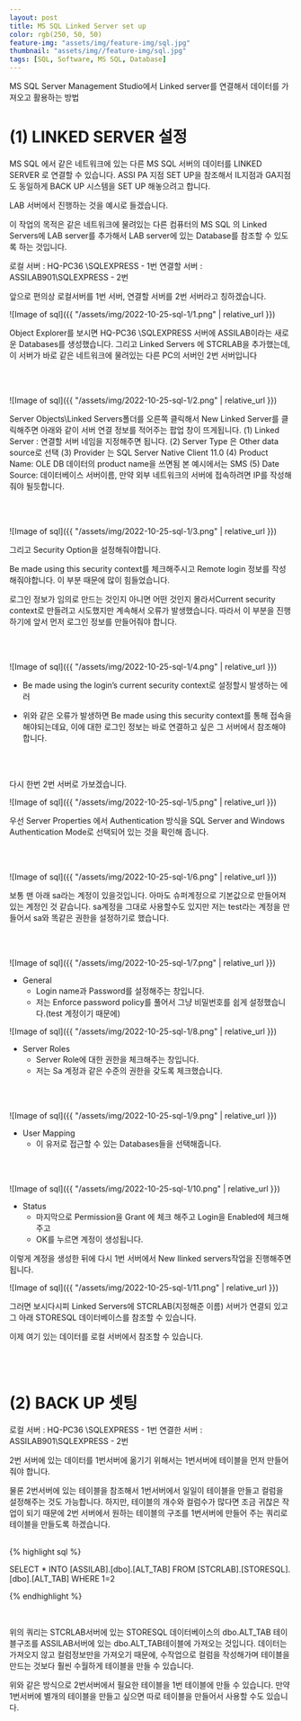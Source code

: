 ```yaml
---
layout: post
title: MS SQL Linked Server set up
color: rgb(250, 50, 50)
feature-img: "assets/img/feature-img/sql.jpg"
thumbnail: "assets/img//feature-img/sql.jpg"
tags: [SQL, Software, MS SQL, Database]
---
```



MS SQL Server Management Studio에서 Linked server를 연결해서 데이터를 가져오고 활용하는 방법


# (1)	LINKED SERVER 설정

MS SQL 에서 같은 네트워크에 있는 다른 MS SQL 서버의 데이터를 LINKED SERVER 로 연결할 수 있습니다.
ASSI PA 지점 SET UP을 참조해서 IL지점과 GA지점도 동일하게 BACK UP 시스템을 SET UP 해놓으려고 합니다.

LAB 서버에서 진행하는 것을 예시로 들겠습니다.

이 작업의 목적은 같은 네트워크에 물려있는 다른 컴퓨터의 MS SQL 의 Linked Servers에 LAB server를 추가해서 LAB server에 있는 Database를 참조할 수 있도록 하는 것입니다.

로컬 서버 :   HQ-PC36 \SQLEXPRESS  - 1번
연결할 서버 : ASSILAB901\SQLEXPRESS  - 2번

앞으로 편의상 로컬서버를 1번 서버, 연결할 서버를 2번 서버라고 칭하겠습니다.

![Image of sql]({{ "/assets/img/2022-10-25-sql-1/1.png" | relative_url }})

Object Explorer를 보시면  HQ-PC36 \SQLEXPRESS 서버에 ASSILAB이라는 새로운 Databases를 생성했습니다.
그리고 Linked Servers 에 STCRLAB을 추가했는데, 이 서버가 바로 같은 네트워크에 물려있는 다른  PC의 서버인 2번 서버입니다

<br>
<br>

![Image of sql]({{ "/assets/img/2022-10-25-sql-1/2.png" | relative_url }})

Server Objects\Linked Servers폴더를 오른쪽 클릭해서 New Linked Server를 클릭해주면 아래와 같이 서버 연결 정보를 적어주는 팝업 창이 뜨게됩니다.
(1)	Linked Server : 연결할 서버 네임을 지정해주면 됩니다.
(2)	Server Type 은 Other data source로 선택
(3)	Provider 는 SQL Server Native Client 11.0
(4)	Product Name: OLE DB 데이터의 product name을 쓰면됨 본 예시에서는 SMS
(5)	Date Source: 데이터베이스 서버이름, 만약 외부 네트워크의 서버에 접속하려면 IP를 작성해줘야 될듯합니다.

<br>
<br>

![Image of sql]({{ "/assets/img/2022-10-25-sql-1/3.png" | relative_url }})

그리고 Security Option을 설정해줘야합니다.

Be made using this security context를 체크해주시고 Remote login 정보를 작성해줘야합니다.
이 부분 때문에 많이 힘들었습니다.

로그인 정보가 임의로 만드는 것인지 아니면 어떤 것인지 몰라서Current security context로 만들려고 시도했지만 계속해서 오류가 발생했습니다.
따라서 이 부분을 진행하기에 앞서 먼저 로그인 정보를 만들어줘야 합니다.

<br>
<br>


![Image of sql]({{ "/assets/img/2022-10-25-sql-1/4.png" | relative_url }})

* Be made using the login’s current security context로 설정할시 발생하는 에러
 - 위와 같은 오류가 발생하면 Be made using this security context를 통해 접속을 해야되는데요,
 이에 대한 로그인 정보는 바로 연결하고 싶은 그 서버에서 참조해야 합니다.

<br>
<br>


다시 한번 2번 서버로 가보겠습니다.

![Image of sql]({{ "/assets/img/2022-10-25-sql-1/5.png" | relative_url }})

우선 Server Properties 에서
Authentication 방식을 SQL Server and Windows Authentication Mode로 선택되어 있는 것을 확인해 줍니다.

<br>
<br>


![Image of sql]({{ "/assets/img/2022-10-25-sql-1/6.png" | relative_url }})

보통 맨 아래 sa라는 계정이 있을것입니다. 아마도 슈퍼계정으로 기본값으로 만들어져 있는 계정인 것 같습니다.
sa계정을 그대로 사용할수도 있지만 저는 test라는 계정을 만들어서 sa와 똑같은 권한을 설정하기로 했습니다.


<br>
<br>


![Image of sql]({{ "/assets/img/2022-10-25-sql-1/7.png" | relative_url }})
- General
    - Login name과 Password를 설정해주는 창입니다.
    - 저는 Enforce password policy를 풀어서 그냥 비밀번호를 쉽게 설정했습니다.(test 계정이기 때문에)



![Image of sql]({{ "/assets/img/2022-10-25-sql-1/8.png" | relative_url }})
- Server Roles
    - Server Role에 대한 권한을 체크해주는 창입니다.
    - 저는 Sa 계정과 같은 수준의 권한을 갖도록 체크했습니다.
<br>
<br>

![Image of sql]({{ "/assets/img/2022-10-25-sql-1/9.png" | relative_url }})
- User Mapping
    - 이 유저로 접근할 수 있는 Databases들을 선택해줍니다.

<br>
<br>


![Image of sql]({{ "/assets/img/2022-10-25-sql-1/10.png" | relative_url }})
- Status
    - 마지막으로 Permission을 Grant 에 체크 해주고 Login을 Enabled에 체크해주고
    - OK를 누르면 계정이 생성됩니다.



이렇게 계정을 생성한 뒤에 다시 1번 서버에서 New llinked servers작업을 진행해주면 됩니다.



![Image of sql]({{ "/assets/img/2022-10-25-sql-1/11.png" | relative_url }})

그러면 보시다시피 Linked Servers에 STCRLAB(지정해준 이름) 서버가 연결되 있고 그 아래 STORESQL 데이터베이스를 참조할 수 있습니다.

이제 여기 있는 데이터를 로컬  서버에서 참조할 수 있습니다.

<br>
<br>

# (2) BACK UP 셋팅

로컬 서버 :   HQ-PC36 \SQLEXPRESS  - 1번
연결한 서버 : ASSILAB901\SQLEXPRESS  - 2번

2번 서버에 있는 데이터를 1번서버에 옮기기 위해서는 1번서버에 테이블을 먼저 만들어줘야 합니다. 

물론 2번서버에 있는 테이블을 참조해서 1번서버에서 일일이 테이블을 만들고  컬럼을 설정해주는 것도 가능합니다. 하지만, 테이블의 개수와 컬럼수가 많다면 조금 귀찮은 작업이 되기 때문에 2번 서버에서 원하는 테이블의 구조를 1번서버에 만들어 주는 쿼리로 테이블을 만들도록 하겠습니다.

<br>
{% highlight sql %}

SELECT * INTO [ASSILAB].[dbo].[ALT_TAB] FROM [STCRLAB].[STORESQL].[dbo].[ALT_TAB] WHERE 1=2

{% endhighlight %}

<br>

위의 쿼리는 STCRLAB서버에 있는 STORESQL 데이터베이스의 dbo.ALT_TAB 테이블구조를 ASSILAB서버에 있는 dbo.ALT_TAB테이블에 가져오는 것입니다. 데이터는 가져오지 않고 컬럼정보만을 가져오기 때문에, 수작업으로 컬럼을 작성해가며 테이블을 만드는 것보다 훨씬 수월하게 테이블을 만들 수 있습니다.

위와 같은 방식으로 2번서버에서 필요한 테이블을 1번 테이블에 만들 수 있습니다. 만약 1번서버에 별개의 테이블을 만들고 싶으면 따로 테이블을 만들어서 사용할 수도 있습니다.
